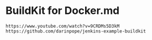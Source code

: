 # BuildKit for Docker.md

```
https://www.youtube.com/watch?v=9CRDMs5D3kM
https://github.com/darinpope/jenkins-example-buildkit
```
